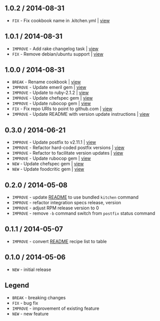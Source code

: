 1.0.2 / 2014-08-31
------------------

- `FIX` - Fix cookbook name in .kitchen.yml | [view](https://github.com/4-20ma/cookbook-postfix_rpm/commit/f050406)


1.0.1 / 2014-08-31
------------------

- `IMPROVE` - Add rake changelog task | [view](https://github.com/4-20ma/cookbook-postfix_rpm/commit/7e01740)
- `FIX` - Remove debian/ubuntu support | [view](https://github.com/4-20ma/cookbook-postfix_rpm/commit/c29af3e)


1.0.0 / 2014-08-31
------------------

- `BREAK` - Rename cookbook | [view](https://github.com/4-20ma/cookbook-postfix_rpm/commit/0c16902)
- `IMPROVE` - Update emeril gem | [view](https://github.com/4-20ma/cookbook-postfix_rpm/commit/0115184)
- `IMPROVE` - Update to ruby-2.1.2 | [view](https://github.com/4-20ma/cookbook-postfix_rpm/commit/3689b04)
- `IMPROVE` - Update chefspec gem | [view](https://github.com/4-20ma/cookbook-postfix_rpm/commit/6c5212b)
- `IMPROVE` - Update rubocop gem | [view](https://github.com/4-20ma/cookbook-postfix_rpm/commit/48752c3)
- `FIX` - Fix repo URIs to point to github.com | [view](https://github.com/4-20ma/cookbook-postfix_rpm/commit/fe1c6bc)
- `IMPROVE` - Update README with version update instructions | [view](https://github.com/4-20ma/cookbook-postfix_rpm/commit/e5e3e54)


0.3.0 / 2014-06-21
------------------

- `IMPROVE` - Update postfix to v2.11.1 | [view](https://github.com/4-20ma/cookbook-postfix_rpm/commit/adea1d9)
- `IMPROVE` - Refactor hard-coded postfix versions | [view](https://github.com/4-20ma/cookbook-postfix_rpm/commit/bdec964)
- `IMPROVE` - Refactor to facilitate version updates | [view](https://github.com/4-20ma/cookbook-postfix_rpm/commit/deb0e72)
- `IMPROVE` - Update rubocop gem | [view](https://github.com/4-20ma/cookbook-postfix_rpm/commit/131354c)
- `NEW` - Update chefspec gem | [view](https://github.com/4-20ma/cookbook-postfix_rpm/commit/f8683d5)
- `NEW` - Update foodcritic gem | [view](https://github.com/4-20ma/cookbook-postfix_rpm/commit/89d8411)


0.2.0 / 2014-05-08
------------------

- `IMPROVE` - update [README](README.md) to use bundled `kitchen` command
- `IMPROVE` - refactor integration specs release, version
- `IMPROVE` - adjust RPM release version to 0
- `IMPROVE` - remove `-b` command switch from `postfix` status command


0.1.1 / 2014-05-07
------------------

- `IMPROVE` - convert [README](README.md) recipe list to table


0.1.0 / 2014-05-06
------------------

- `NEW` - initial release


Legend
------

- `BREAK`   - breaking changes
- `FIX`     - bug fix
- `IMPROVE` - improvement of existing feature
- `NEW`     - new feature
